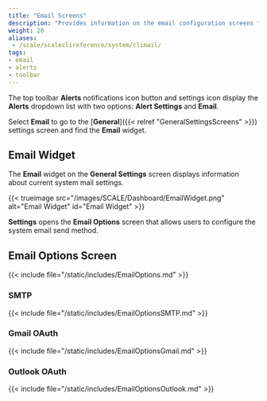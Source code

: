 ```yaml
---
title: "Email Screens"
description: "Provides information on the email configuration screens for SMTP and GMail OAuth."
weight: 20
aliases:
 - /scale/scaleclireference/system/climail/
tags:
- email
- alerts
- toolbar
---
```


The top toolbar **Alerts** <span class="material-icons">notifications</span> icon button and <span class="material-icons">settings</span> icon display the **Alerts** dropdown list with two options: **Alert Settings** and **Email**.

Select **Email** to go to the [**General**]({{< relref "GeneralSettingsScreens" >}}) settings screen and find the **Email** widget.

## Email Widget

The **Email** widget on the **General Settings** screen displays information about current system mail settings.

{{< trueimage src="/images/SCALE/Dashboard/EmailWidget.png" alt="Email Widget" id="Email Widget" >}}

**Settings** opens the **Email Options** screen that allows users to configure the system email send method.

## Email Options Screen

{{< include file="/static/includes/EmailOptions.md" >}}

### SMTP

{{< include file="/static/includes/EmailOptionsSMTP.md" >}}

### Gmail OAuth

{{< include file="/static/includes/EmailOptionsGmail.md" >}}

### Outlook OAuth

{{< include file="/static/includes/EmailOptionsOutlook.md" >}}
